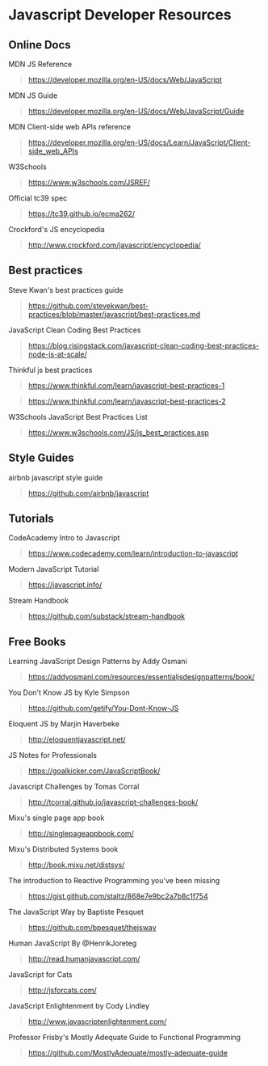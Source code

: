 # Javascript Developer Resources

## Online Docs

MDN JS Reference
> https://developer.mozilla.org/en-US/docs/Web/JavaScript

MDN JS Guide
> https://developer.mozilla.org/en-US/docs/Web/JavaScript/Guide

MDN Client-side web APIs reference
> https://developer.mozilla.org/en-US/docs/Learn/JavaScript/Client-side_web_APIs

W3Schools
> https://www.w3schools.com/JSREF/

Official tc39 spec
> https://tc39.github.io/ecma262/

Crockford's JS encyclopedia
> http://www.crockford.com/javascript/encyclopedia/

## Best practices

Steve Kwan's best practices guide
> https://github.com/stevekwan/best-practices/blob/master/javascript/best-practices.md

JavaScript Clean Coding Best Practices
> https://blog.risingstack.com/javascript-clean-coding-best-practices-node-js-at-scale/

Thinkful js best practices
> https://www.thinkful.com/learn/javascript-best-practices-1

> https://www.thinkful.com/learn/javascript-best-practices-2

W3Schools JavaScript Best Practices List
> https://www.w3schools.com/JS/js_best_practices.asp

## Style Guides

airbnb javascript style guide
> https://github.com/airbnb/javascript

## Tutorials

CodeAcademy Intro to Javascript
> https://www.codecademy.com/learn/introduction-to-javascript

Modern JavaScript Tutorial
> https://javascript.info/

Stream Handbook
> https://github.com/substack/stream-handbook

## Free Books

Learning JavaScript Design Patterns by Addy Osmani
> https://addyosmani.com/resources/essentialjsdesignpatterns/book/

You Don't Know JS by Kyle Simpson
> https://github.com/getify/You-Dont-Know-JS

Eloquent JS by Marjin Haverbeke
> http://eloquentjavascript.net/

JS Notes for Professionals
> https://goalkicker.com/JavaScriptBook/

Javascript Challenges by Tomas Corral
> http://tcorral.github.io/javascript-challenges-book/

Mixu's single page app book
> http://singlepageappbook.com/

Mixu's Distributed Systems book
> http://book.mixu.net/distsys/

The introduction to Reactive Programming you've been missing
> https://gist.github.com/staltz/868e7e9bc2a7b8c1f754

The JavaScript Way by Baptiste Pesquet
> https://github.com/bpesquet/thejsway

Human JavaScript By @HenrikJoreteg
> http://read.humanjavascript.com/

JavaScript for Cats
> http://jsforcats.com/

JavaScript Enlightenment by Cody Lindley
> http://www.javascriptenlightenment.com/

Professor Frisby's Mostly Adequate Guide to Functional Programming
> https://github.com/MostlyAdequate/mostly-adequate-guide
